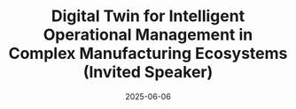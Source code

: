---
title: "Digital Twin for Intelligent Operational Management in Complex Manufacturing Ecosystems (Invited Speaker)"
collection: talks
type: "Talk"
permalink: /talks/2025-06-06-DU-SM-Workshop
venue: "Smart Manufacturing Workshop 2024, Drexel University"
date: 2025-06-06
location: "Virtual Session"
---